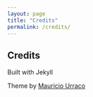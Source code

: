 ```yaml
---
layout: page
title: "Credits"
permalink: /credits/
---
```


## Credits

Built with Jekyll

Theme by [Mauricio Urraco](https://github.com/murraco/)
